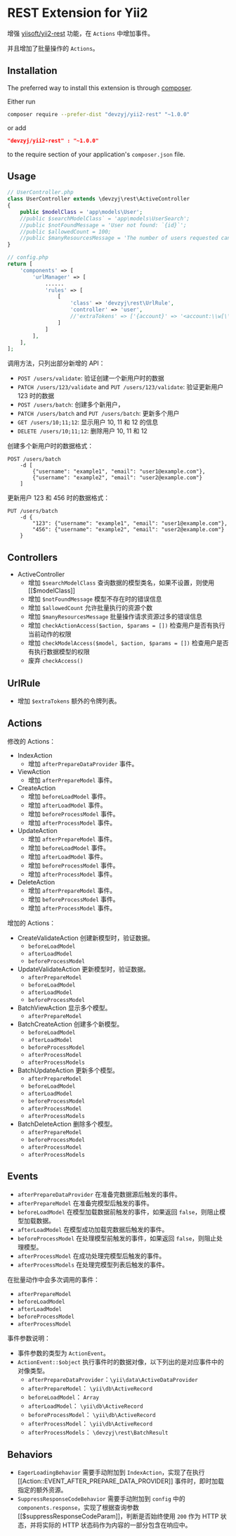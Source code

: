 REST Extension for Yii2
=======================

增强 [yiisoft/yii2-rest](https://github.com/yiisoft/yii-rest) 功能，在 `Actions` 中增加事件。

并且增加了批量操作的 `Actions`。


Installation
------------

The preferred way to install this extension is through [composer](http://getcomposer.org/download/).

Either run

```bash
composer require --prefer-dist "devzyj/yii2-rest" "~1.0.0"
```

or add

```json
"devzyj/yii2-rest" : "~1.0.0"
```

to the require section of your application's `composer.json` file.


Usage
-----

```php
// UserController.php
class UserController extends \devzyj\rest\ActiveController
{
    public $modelClass = 'app\models\User';
    //public $searchModelClass` = 'app\models\UserSearch';
    //public $notFoundMessage = 'User not found: `{id}`';
    //public $allowedCount = 100;
    //public $manyResourcesMessage = 'The number of users requested cannot exceed `{allowedCount}`.';
}

// config.php
return [
    'components' => [
        'urlManager' => [
            ......
            'rules' => [
                [
                    'class' => 'devzyj\rest\UrlRule',
                    'controller' => 'user',
                    //'extraTokens' => ['{account}' => '<account:\\w[\\w]*>'],
                ]
            ]
        ],
    ],
];
```

调用方法，只列出部分新增的 API：

- `POST /users/validate`: 验证创建一个新用户时的数据
- `PATCH /users/123/validate` and `PUT /users/123/validate`: 验证更新用户 123 时的数据
- `POST /users/batch`: 创建多个新用户，
- `PATCH /users/batch` and `PUT /users/batch`: 更新多个用户
- `GET /users/10;11;12`: 显示用户 10, 11 和 12 的信息
- `DELETE /users/10;11;12`: 删除用户 10, 11 和 12

创建多个新用户时的数据格式：

```
POST /users/batch
    -d [
        {"username": "example1", "email": "user1@example.com"},
        {"username": "example2", "email": "user2@example.com"}
    ]
```

更新用户 123 和 456 时的数据格式：

```
PUT /users/batch
    -d {
        "123": {"username": "example1", "email": "user1@example.com"},
        "456": {"username": "example2", "email": "user2@example.com"}
    }
```


Controllers
-----------

- ActiveController
    - 增加 `$searchModelClass` 查询数据的模型类名，如果不设置，则使用 [[$modelClass]]
    - 增加 `$notFoundMessage` 模型不存在时的错误信息
    - 增加 `$allowedCount` 允许批量执行的资源个数
    - 增加 `$manyResourcesMessage` 批量操作请求资源过多的错误信息
    - 增加 `checkActionAccess($action, $params = [])` 检查用户是否有执行当前动作的权限
    - 增加 `checkModelAccess($model, $action, $params = [])` 检查用户是否有执行数据模型的权限
    - 废弃 `checkAccess()`


UrlRule
-------

- 增加 `$extraTokens` 额外的令牌列表。


Actions
-------

修改的 Actions：

- IndexAction
    - 增加 `afterPrepareDataProvider` 事件。
- ViewAction
    - 增加 `afterPrepareModel` 事件。
- CreateAction
    - 增加 `beforeLoadModel` 事件。
    - 增加 `afterLoadModel` 事件。
    - 增加 `beforeProcessModel` 事件。
    - 增加 `afterProcessModel` 事件。
- UpdateAction
    - 增加 `afterPrepareModel` 事件。
    - 增加 `beforeLoadModel` 事件。
    - 增加 `afterLoadModel` 事件。
    - 增加 `beforeProcessModel` 事件。
    - 增加 `afterProcessModel` 事件。
- DeleteAction
    - 增加 `afterPrepareModel` 事件。
    - 增加 `beforeProcessModel` 事件。
    - 增加 `afterProcessModel` 事件。

增加的 Actions：

- CreateValidateAction 创建新模型时，验证数据。
    - `beforeLoadModel`
    - `afterLoadModel`
    - `beforeProcessModel`
- UpdateValidateAction 更新模型时，验证数据。
    - `afterPrepareModel`
    - `beforeLoadModel`
    - `afterLoadModel`
    - `beforeProcessModel`
- BatchViewAction 显示多个模型。
    - `afterPrepareModel`
- BatchCreateAction 创建多个新模型。
    - `beforeLoadModel`
    - `afterLoadModel`
    - `beforeProcessModel`
    - `afterProcessModel`
    - `afterProcessModels`
- BatchUpdateAction 更新多个模型。
    - `afterPrepareModel`
    - `beforeLoadModel`
    - `afterLoadModel`
    - `beforeProcessModel`
    - `afterProcessModel`
    - `afterProcessModels`
- BatchDeleteAction 删除多个模型。
    - `afterPrepareModel`
    - `beforeProcessModel`
    - `afterProcessModel`
    - `afterProcessModels`

Events
------

- `afterPrepareDataProvider` 在准备完数据源后触发的事件。
- `afterPrepareModel` 在准备完模型后触发的事件。
- `beforeLoadModel` 在模型加载数据前触发的事件，如果返回 `false`，则阻止模型加载数据。
- `afterLoadModel` 在模型成功加载完数据后触发的事件。
- `beforeProcessModel` 在处理模型前触发的事件，如果返回 `false`，则阻止处理模型。
- `afterProcessModel` 在成功处理完模型后触发的事件。
- `afterProcessModels` 在处理完模型列表后触发的事件。

在批量动作中会多次调用的事件：

- `afterPrepareModel`
- `beforeLoadModel`
- `afterLoadModel`
- `beforeProcessModel`
- `afterProcessModel`

事件参数说明：

- 事件参数的类型为 `ActionEvent`。
- `ActionEvent::$object` 执行事件时的数据对像，以下列出的是对应事件中的对像类型。
    - `afterPrepareDataProvider`：`\yii\data\ActiveDataProvider`
    - `afterPrepareModel`： `\yii\db\ActiveRecord`
    - `beforeLoadModel`： `Array`
    - `afterLoadModel`： `\yii\db\ActiveRecord`
    - `beforeProcessModel`： `\yii\db\ActiveRecord`
    - `afterProcessModel`： `\yii\db\ActiveRecord`
    - `afterProcessModels`： `\devzyj\rest\BatchResult`


Behaviors
---------

- `EagerLoadingBehavior` 需要手动附加到 `IndexAction`，实现了在执行 [[Action::EVENT_AFTER_PREPARE_DATA_PROVIDER]] 事件时，即时加载指定的额外资源。
- `SuppressResponseCodeBehavior` 需要手动附加到 `config` 中的 `components.response`，实现了根据查询参数 [[$suppressResponseCodeParam]]，判断是否始终使用 `200` 作为 HTTP 状态，并将实际的 HTTP 状态码作为内容的一部分包含在响应中。
